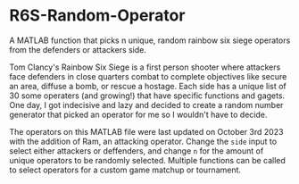 # R6S-Random-Operator
A MATLAB function that picks n unique, random rainbow six siege operators from the defenders or attackers side.

Tom Clancy's Rainbow Six Siege is a first person shooter where attackers face defenders in close quarters combat to complete objectives like secure an area, diffuse a bomb, or rescue a hostage. Each side has a unique list of 30 some operaters (and growing!) that have specific functions and gagets. One day, I got indecisive and lazy and decided to create a random number generator that picked an operator for me so I wouldn't have to decide.

The operators on this MATLAB file were last updated on October 3rd 2023 with the addition of Ram, an attacking operator. Change the `side` input to select either attackers or deffenders, and change `n` for the amount of unique operators to be randomly selected. Multiple functions can be called to select operators for a custom game matchup or tournament. 

